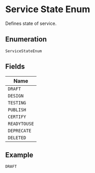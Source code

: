 
# Service State Enum

Defines state of service.

## Enumeration

`ServiceStateEnum`

## Fields

| Name |
|  --- |
| `DRAFT` |
| `DESIGN` |
| `TESTING` |
| `PUBLISH` |
| `CERTIFY` |
| `READYTOUSE` |
| `DEPRECATE` |
| `DELETED` |

## Example

```
DRAFT
```

